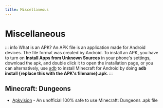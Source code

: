 ```yaml
---
title: Miscellaneous
---
```


# Miscellaneous

::: info What is an APK?
An APK file is an application made for Android devices. The file format was created by Android. To install an APK, you have to turn on **Install Apps from Unknown Sources** in your phone's settings, download the apk, and double click it to open the installation page, or you can alternatively, use [adb](https://developer.android.com/tools/adb) to install Minecraft for Android by doing **adb install {replace this with the APK's filename}.apk**.
:::

## Minecraft: Dungeons

* [Apkvision](https://apkvision.org/games/role-playing/minecraft-dungeons-64159/) - An unofficial 100% safe to use Minecraft: Dungeons .apk file
